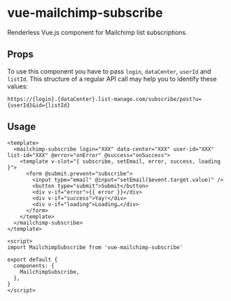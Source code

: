 # vue-mailchimp-subscribe
Renderless Vue.js component for Mailchimp list subscriptions.

## Props

To use this component you have to pass `login`, `dataCenter`, `userId` and `listId`. This structure of a regular API call may help you to identify these values:

```
https://{login}.{dataCenter}.list-manage.com/subscribe/post?u={userId}&id={listId}
```

## Usage

```vue
<template>
  <mailchimp-subscribe login="XXX" data-center="XXX" user-id="XXX" list-id="XXX" @error="onError" @success="onSuccess">
    <template v-slot="{ subscribe, setEmail, error, success, loading }">
      <form @submit.prevent="subscribe">
        <input type="email" @input="setEmail($event.target.value)" />
        <button type="submit">Submit</button>
        <div v-if="error">{{ error }}</div>
        <div v-if="success">Yay!</div>
        <div v-if="loading">Loading…</div>
      </form>
    </template>
  </mailchimp-subscribe>
</template>

<script>
import MailchimpSubscribe from 'vue-mailchimp-subscribe'

export default {
  components: {
    MailchimpSubscribe,
  },
}
</script>
```
